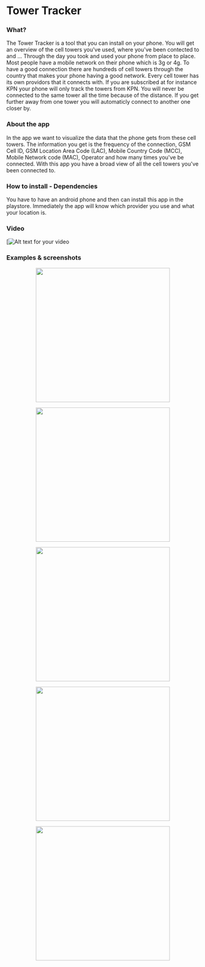 # Tower Tracker

### What?
The Tower Tracker is a tool that you can install on your phone. You will get an overview of the cell towers you've used, where you've been contected to and ...
Through the day you took and used your phone from place to place. Most people have a mobile network on their phone which is 3g or 4g. To have a good connection there are hundreds of cell towers through the country that makes your phone having a good network. Every cell tower has its own providors that it connects with. If you are subscribed at for instance KPN your phone will only track the towers from KPN. You will never be connected to the same tower all the time because of the distance. If you get further away from one tower you will automaticly connect to another one closer by. 

### About the app
In the app we want to visualize the data that the phone gets from these cell towers. The information you get is the frequency of the connection, GSM Cell ID, GSM Location Area Code (LAC), Mobile Country Code (MCC), Mobile Network code (MAC), Operator and how many times you've be connected.
With this app you have a broad view of all the cell towers you've been connected to.

### How to install - Dependencies
You have to have an android phone and then can install this app in the playstore. Immediately  the app will know which provider you use and what your location is. 

### Video
[![Alt text for your video](https://www.youtube.com/watch?v=tPix0b-Rklw&feature=youtu.be)

### Examples & screenshots
<p align="center">
  <img src="Map1-page-001.jpg" width="350"/>
</p>

<p align="center">
  <img src="Map2-page-001.jpg" width="350"/>
</p>

<p align="center">
  <img src="Map3-page-001.jpg" width="350"/>
</p>

<p align="center">
  <img src="Signal-Strength-page-001.jpg" width="350"/>
</p>

<p align="center">
  <img src="Connection-Time-page-001.jpg" width="350"/>
</p>
